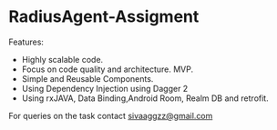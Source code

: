 # RadiusAgent-Assigment
Features:
- Highly scalable code.
- Focus on code quality and architecture. MVP.
- Simple and Reusable Components.
- Using Dependency Injection using Dagger 2
- Using rxJAVA, Data Binding,Android Room, Realm DB and retrofit.
  
For queries on the task contact sivaaggzz@gmail.com
